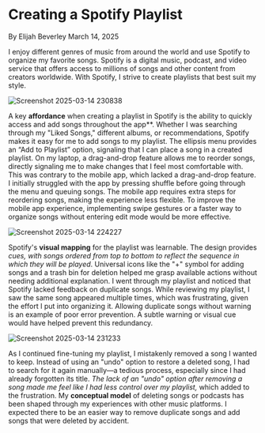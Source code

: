 # Creating a Spotify Playlist
By Elijah Beverley 
March 14, 2025

I enjoy different genres of music from around the world and use Spotify to organize my favorite songs. Spotify is a digital music, podcast, and video service that offers access to millions of songs and other content from creators worldwide. With Spotify, I strive to create playlists that best suit my style.

![Screenshot 2025-03-14 230838](https://github.com/user-attachments/assets/1db96094-7c33-475a-bde4-5b7bd7102422)

A key **affordance** when creating a playlist in Spotify is the ability to quickly access and add songs throughout the app**. Whether I was searching through my "Liked Songs," different albums, or recommendations, Spotify makes it easy for me to add songs to my playlist. The ellipsis menu provides an “Add to Playlist” option, signaling that I can place a song in a created playlist. On my laptop, a drag-and-drop feature allows me to reorder songs, directly signaling me to make changes that I feel most comfortable with. This was contrary to the mobile app, which lacked a drag-and-drop feature. I initially struggled with the app by pressing shuffle before going through the menu and queuing songs. The mobile app requires extra steps for reordering songs, making the experience less flexible. To improve the mobile app experience, implementing swipe gestures or a faster way to organize songs without entering edit mode would be more effective. 

![Screenshot 2025-03-14 224227](https://github.com/user-attachments/assets/f46ccb3b-7c36-4617-9449-7f56b2a8d5de)


Spotify's **visual mapping** for the playlist was learnable. The design provides _cues, with songs ordered from top to bottom to reflect the sequence in which they will be played_. Universal icons like the "+" symbol for adding songs and a trash bin for deletion helped me grasp available actions without needing additional explanation. I went through my playlist and noticed that Spotify lacked feedback on duplicate songs. While reviewing my playlist, I saw the same song appeared multiple times, which was frustrating, given the effort I put into organizing it. Allowing duplicate songs without warning is an example of poor error prevention. A subtle warning or visual cue would have helped prevent this redundancy.  






![Screenshot 2025-03-14 231233](https://github.com/user-attachments/assets/6d4e4349-7d8e-475b-97fe-92dd0e4ec74c)



As I continued fine-tuning my playlist, I mistakenly removed a song I wanted to keep. Instead of using an "undo" option to restore a deleted song, I had to search for it again manually—a tedious process, especially since I had already forgotten its title. _The lack of an "undo" option after removing a song made me feel like I had less control over my playlist,_ which added to the frustration. My **conceptual model** of deleting songs or podcasts has been shaped through my experiences with other music platforms. I expected there to be an easier way to remove duplicate songs and add songs that were deleted by accident.


